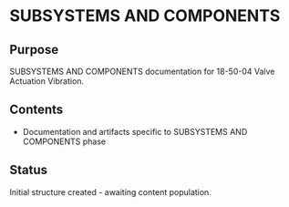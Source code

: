 # SUBSYSTEMS AND COMPONENTS

## Purpose
SUBSYSTEMS AND COMPONENTS documentation for 18-50-04 Valve Actuation Vibration.

## Contents
- Documentation and artifacts specific to SUBSYSTEMS AND COMPONENTS phase

## Status
Initial structure created - awaiting content population.
